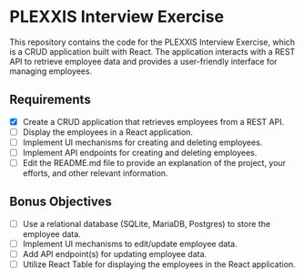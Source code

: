 # PLEXXIS Interview Exercise

This repository contains the code for the PLEXXIS Interview Exercise, which is a CRUD application built with React. The application interacts with a REST API to retrieve employee data and provides a user-friendly interface for managing employees.

## Requirements
- [X] Create a CRUD application that retrieves employees from a REST API.
- [ ] Display the employees in a React application.
- [ ] Implement UI mechanisms for creating and deleting employees.
- [ ] Implement API endpoints for creating and deleting employees.
- [ ] Edit the README.md file to provide an explanation of the project, your efforts, and other relevant information.

## Bonus Objectives
- [ ] Use a relational database (SQLite, MariaDB, Postgres) to store the employee data.
- [ ] Implement UI mechanisms to edit/update employee data.
- [ ] Add API endpoint(s) for updating employee data.
- [ ] Utilize React Table for displaying the employees in the React application.
